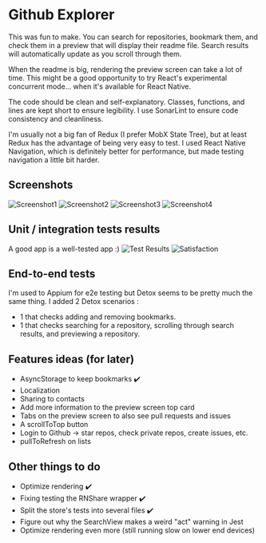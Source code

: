 # Github Explorer
This was fun to make. You can search for repositories, bookmark them, and check them in a preview that will display their readme file.
Search results will automatically update as you scroll through them.

When the readme is big, rendering the preview screen can take a lot of time.
This might be a good opportunity to try React's experimental concurrent mode... when it's available for React Native.

The code should be clean and self-explanatory. Classes, functions, and lines are kept short to ensure legibility.
I use SonarLint to ensure code consistency and cleanliness.

I'm usually not a big fan of Redux (I prefer MobX State Tree), but at least Redux has the advantage of being very easy to test.
I used React Native Navigation, which is definitely better for performance, but made testing navigation a little bit harder.

## Screenshots
![Screenshot1](https://i.imgur.com/hiV4Uxo.png "Screenshot 1")
![Screenshot2](https://i.imgur.com/yYwZqgE.png "Screenshot 2")
![Screenshot3](https://i.imgur.com/oUJQau4.png "Screenshot 3")
![Screenshot4](https://i.imgur.com/4FoML22.png "Screenshot 4")

## Unit / integration tests results
A good app is a well-tested app :)
![Test Results](https://i.imgur.com/8uegaPn.png "All clear!")
![Satisfaction](https://i.imgur.com/cLLOVbb.png "Feels good")

## End-to-end tests
I'm used to Appium for e2e testing but Detox seems to be pretty much the same thing.
I added 2 Detox scenarios :
- 1 that checks adding and removing bookmarks.
- 1 that checks searching for a repository, scrolling through search results, and previewing a repository.

## Features ideas (for later)
- AsyncStorage to keep bookmarks :heavy_check_mark:
- Localization
- Sharing to contacts
- Add more information to the preview screen top card
- Tabs on the preview screen to also see pull requests and issues
- A scrollToTop button
- Login to Github -> star repos, check private repos, create issues, etc.
- pullToRefresh on lists

## Other things to do
- Optimize rendering :heavy_check_mark:
- Fixing testing the RNShare wrapper :heavy_check_mark:
- Split the store's tests into several files :heavy_check_mark:
- Figure out why the SearchView makes a weird "act" warning in Jest
- Optimize rendering even more (still running slow on lower end devices)
